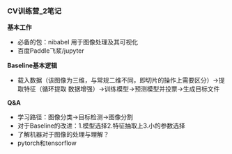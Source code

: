 ### CV训练营_2笔记
**基本工作** 
* 必备的包：nibabel 用于图像处理及其可视化
* 百度Paddle飞浆/jupyter

**Baseline基本逻辑**
* 载入数据（该图像为三维，与常规二维不同，即切片的操作上需要区分）->提取特征（循环提取 数据增强）->训练模型->预测模型并投票->生成目标文件

**Q&A**
* 学习路径：图像分类->目标检测->图像分割
* 对于Baseline的改进：1.模型选择2.特征抽取上3.小的参数选择
* 了解机器对于图像的处理与理解？
* pytorch和tensorflow
